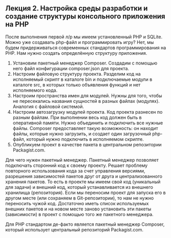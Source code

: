 ## Лекция 2. Настройка среды разработки и создание структуры консольного приложения на PHP
После выполнения первой л/р мы имеем установленный PHP и SQLite. Можно уже создавать php-файл и программировать игру?
Нет, мы будем придерживаться современных стандартов программирования на PHP. Нам нужно создать определённую структуру приложения.

1. Установим пакетный менеджер Composer. Создадим с помощью него файл конфигурации composer.json для проекта.
2. Настроим файловую структуру проекта. Разделим код на исполняемый скрипт в каталоге bin и подключаемые модули в каталоге src, в которых только объявления функций и нет исполняемого кода.
4. Настроим пространства имен для модулей. Нужны для того, чтобы не пересекались названия сущностей в разных файлах (модулях). Аналогия с файловой системой.
5. Настроим автозагрузку модулей проекта. Код проекта разнесен по разным файлам. При выполнении весь код должен быть в оперативной памяти. Нужно объединить и подключить все нужные файлы. Composer предоставляет такую возможность: он находит файлы, которые нужно загрузить, и создает один загрузочный php-файл, который нужно подключить в исполняемом скрипте.
6. Опубликуем проект в качестве пакета в центральном репозитории Packagist.com.

Для чего нужен пакетный менеджер. Пакетный менеджер позволяет подключать сторонний код к своему проекту. Решает проблему повторного использования кода за счет управления версиями, разрешения зависимостей пакетов друг от друга и централизованного хранения пакетов.
То есть в проекте мы имеем свой код (уникальный для задачи) и внешний код, который устанавливается из внешнего хранилища (репозитория). Если мы переносим проект для запуска его в другом месте (или сохраняем в Git-репозитории), то нам не нужно переносить чужой код. Достаточно иметь список используемых внешних пакетов и на новом месте заново установить эти пакеты (зависимости) в проект с помощью того же пакетного менеджера.

Для PHP стандартом де-факто является пакетный менеджер Composer, который использует центральный репозиторий Packagist.com.

